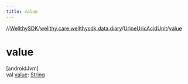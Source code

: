 ```yaml
---
title: value
---
```

//[WellthySDK](../../../index.html)/[wellthy.care.wellthysdk.data.diary](../index.html)/[UrineUricAcidUnit](index.html)/[value](value.html)



# value



[androidJvm]\
val [value](value.html): [String](https://kotlinlang.org/api/latest/jvm/stdlib/kotlin/-string/index.html)




